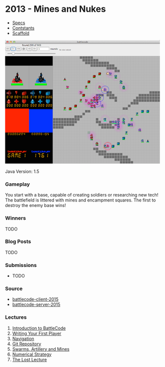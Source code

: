# 2013 - Mines and Nukes

* [Specs](https://github.com/bovard/battlecode-server-2014/blob/325ac6f5a9b3333f439ed3d30aec33209746e982/specs.md)
* [Contstants](https://github.com/bovard/battlecode-server-2014/blob/325ac6f5a9b3333f439ed3d30aec33209746e982/src/main/battlecode/common/GameConstants.java)
* [Scaffold](https://github.com/bovard/bcode2013-scaffold)



![gameplay](./game2013.png)

Java Version: 1.5

### Gameplay
You start with a base, capable of creating soldiers or researching new tech! The battlefield is littered with mines and encampment squares. The first to destroy the enemy base wins!

### Winners
TODO

### Blog Posts

TODO

### Submissions
* TODO

### Source

* [battlecode-client-2015](https://github.com/bovard/battlecode-client-2015)
* [battlecode-server-2015](https://github.com/bovard/battlecode-server-2015)


### Lectures

1. [Introduction to BattleCode](https://www.youtube.com/watch?v=BLExWo9Empk)
2. [Writing Your First Player](https://www.youtube.com/watch?v=Fl6fKzon8LI)
3. [Navigation](https://www.youtube.com/watch?v=PA3bcu83j38)
5. [Git Repository](https://www.youtube.com/watch?v=g2NoQCEgsCM)
6. [Swarms, Artillery and Mines](https://www.youtube.com/watch?v=dEXo0QyA-Rs)
7. [Numerical Strategy](https://www.youtube.com/watch?v=tbsYFzmk_24)
8. [The Lost Lecture](https://www.youtube.com/watch?v=pISCwkvKMZ0)